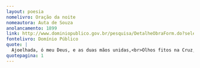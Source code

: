 ```yaml
---
layout: poesia
nomelivro: Oração da noite
nomeautora: Auta de Souza
anolancamento: 1899
link: http://www.dominiopublico.gov.br/pesquisa/DetalheObraForm.do?select_action=&co_obra=81889
fontelivro: Domínio Público
quote: |
  Ajoelhada, ó meu Deus, e as duas mãos unidas,<br>Olhos fitos na Cruz, imploro a tua graça...<br>Esconde-me, Jesus! da treva que esvoaça<br>Na tristeza e no horror das noites mal dormidas,
quotepagina: 1
---
```

